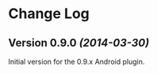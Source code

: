 Change Log
==========

Version 0.9.0 *(2014-03-30)*
----------------------------

Initial version for the 0.9.x Android plugin.
